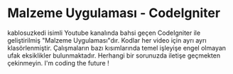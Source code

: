 # Malzeme Uygulaması - CodeIgniter
kablosuzkedi isimli Youtube kanalında bahsi geçen CodeIgniter ile geliştirilmiş "Malzeme Uygulaması"dır. Kodlar her video için ayrı ayrı klasörlenmiştir. Çalışmaların bazı kısımlarında temel işleyişe engel olmayan ufak eksiklikler bulunmaktadır. Herhangi bir sorunuzda iletişe geçmekten çekinmeyin. I'm coding the future !
